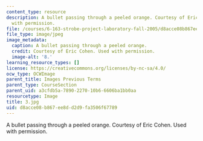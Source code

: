 ```yaml
---
content_type: resource
description: A bullet passing through a peeled orange. Courtesy of Eric Cohen. Used
  with permission.
file: /courses/6-163-strobe-project-laboratory-fall-2005/d8acce08b867ee8dd2d9fa3506f67789_3.jpg
file_type: image/jpeg
image_metadata:
  caption: A bullet passing through a peeled orange.
  credit: Courtesy of Eric Cohen. Used with permission.
  image-alt: '8.'
learning_resource_types: []
license: https://creativecommons.org/licenses/by-nc-sa/4.0/
ocw_type: OCWImage
parent_title: Images Previous Terms
parent_type: CourseSection
parent_uid: a3cfdb5a-7890-2270-10b6-6606ba1bb0aa
resourcetype: Image
title: 3.jpg
uid: d8acce08-b867-ee8d-d2d9-fa3506f67789
---
```

A bullet passing through a peeled orange. Courtesy of Eric Cohen. Used with permission.